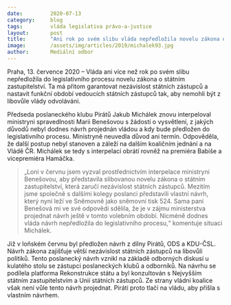 ```yaml
---
date:         2020-07-13
category:     blog
tags:         vláda legislativa právo-a-justice 
layout:       post
title:        "Ani rok po svém slibu vláda nepředložila novelu zákona o státním zastupitelství"
image:        /assets/img/articles/2019/michalek93.jpg
author:       Mediální odbor
---   
```




Praha, 13. července 2020 – Vláda ani více než rok po svém slibu nepředložila do legislativního procesu novelu zákona o státním zastupitelství. Ta má přitom garantovat nezávislost státních zástupců a nastavit funkční období vedoucích státních zástupců tak, aby nemohli být z libovůle vlády odvoláváni.

Předseda poslaneckého klubu Pirátů Jakub Michálek znovu interpeloval ministryni spravedlnosti Marii Benešovou s žádostí o vysvětlení, z jakých důvodů nebyl dodnes návrh projednán vládou a kdy bude předložen do legislativního procesu. Ministryně neuvedla důvod ani termín. Odpověděla, že další postup nebyl stanoven a záleží na dalším koaličním jednání a na Vládě ČR. Michálek se tedy s interpelací obrátí rovněž na premiéra Babiše a vicepremiéra Hamáčka.

> „Loni v červnu jsem vyzval prostřednictvím interpelace ministryni Benešovou, aby představila slibovanou novelu zákona o státním zastupitelství, která zaručí nezávislost státních zástupců. Mezitím jsme společně s dalšími kolegy poslanci představili vlastní návrh, který nyní leží ve Sněmovně jako sněmovní tisk 524. Sama paní Benešová mi ve své odpovědi sdělila, že je v zájmu ministerstva projednat návrh ještě v tomto volebním období. Nicméně dodnes vláda návrh nepředložila do legislativního procesu,“ komentuje situaci Michálek.

Již v loňském červnu byl předložen návrh z dílny Pirátů, ODS a KDU-ČSL. Návrh zákona zajišťuje větší nezávislost státních zástupců na libovůli politiků. Tento poslanecký návrh vznikl na základě odborných diskusí u kulatého stolu se zástupci poslaneckých klubů a odborníků. Na návrhu se podílela platforma Rekonstrukce státu a byl konzultován s Nejvyšším státním zastupitelstvím a Unií státních zástupců. Ze strany vládní koalice však není vůle tento návrh projednat. Piráti proto tlačí na vládu, aby přišla s vlastním návrhem.

 
